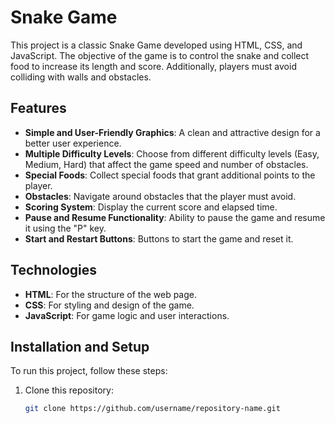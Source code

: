 # Snake Game

This project is a classic Snake Game developed using HTML, CSS, and JavaScript. The objective of the game is to control the snake and collect food to increase its length and score. Additionally, players must avoid colliding with walls and obstacles.

## Features

- **Simple and User-Friendly Graphics**: A clean and attractive design for a better user experience.
- **Multiple Difficulty Levels**: Choose from different difficulty levels (Easy, Medium, Hard) that affect the game speed and number of obstacles.
- **Special Foods**: Collect special foods that grant additional points to the player.
- **Obstacles**: Navigate around obstacles that the player must avoid.
- **Scoring System**: Display the current score and elapsed time.
- **Pause and Resume Functionality**: Ability to pause the game and resume it using the "P" key.
- **Start and Restart Buttons**: Buttons to start the game and reset it.

## Technologies

- **HTML**: For the structure of the web page.
- **CSS**: For styling and design of the game.
- **JavaScript**: For game logic and user interactions.

## Installation and Setup

To run this project, follow these steps:

1. Clone this repository:
   ```bash
   git clone https://github.com/username/repository-name.git

